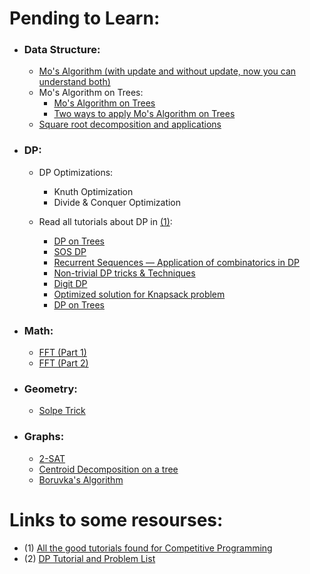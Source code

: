 # Pending to Learn:
   
   - ### Data Structure: 
      - [Mo's Algorithm (with update and without update, now you can understand both)](https://codeforces.com/blog/entry/72690)
      - Mo's Algorithm on Trees:
         - [Mo's Algorithm on Trees](https://codeforces.com/blog/entry/43230)
         - [Two ways to apply Mo's Algorithm on Trees](https://codeforces.com/blog/entry/68271)
      - [Square root decomposition and applications](https://codeforces.com/blog/entry/83248)
      
   - ### DP:
      - DP Optimizations:
         - Knuth Optimization
         - Divide & Conquer Optimization

      - Read all tutorials about DP in [(1)](https://codeforces.com/blog/entry/57282):
         - [DP on Trees](https://codeforces.com/blog/entry/20935)
         - [SOS DP](https://codeforces.com/blog/entry/45223)
         - [Recurrent Sequences — Application of combinatorics in DP](https://codeforces.com/blog/entry/54154)
         - [Non-trivial DP tricks & Techniques](https://codeforces.com/blog/entry/47764)
         - [Digit DP](https://codeforces.com/blog/entry/53960)
         - [Optimized solution for Knapsack problem](https://codeforces.com/blog/entry/59606)
         - [DP on Trees](https://codeforces.com/blog/entry/63257)
        
   - ### Math:
      - [FFT (Part 1)](https://codeforces.com/blog/entry/43499)
      - [FFT (Part 2)](https://codeforces.com/blog/entry/48798)
      
   - ### Geometry:
      - [Solpe Trick](https://codeforces.com/blog/entry/47821)
      
   - ### Graphs:
      - [2-SAT](https://codeforces.com/blog/entry/16205)
      - [Centroid Decomposition on a tree](https://codeforces.com/blog/entry/73707)
      - [Boruvka's Algorithm](https://codeforces.com/blog/entry/77760)

# Links to some resourses:

   - (1) [All the good tutorials found for Competitive Programming](https://codeforces.com/blog/entry/57282)
   - (2) [DP Tutorial and Problem List](https://codeforces.com/blog/entry/67679)

